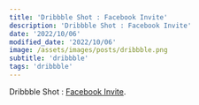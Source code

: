 ```yaml
---
title: 'Dribbble Shot : Facebook Invite'
description: 'Dribbble Shot : Facebook Invite'
date: '2022/10/06'
modified_date: '2022/10/06'
image: /assets/images/posts/dribbble.png
subtitle: 'dribbble'
tags: 'dribbble'
---
```


Dribbble Shot : [Facebook Invite](https://dribbble.com/shots/2653155-Facebook-Invite).
